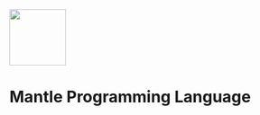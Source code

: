 <img src="https://github.com/Mantle-Core/M/assets/169231366/a76c1ee8-dd94-4ec1-8ef2-7c78337e13ba" height="100"> 

# Mantle Programming Language
